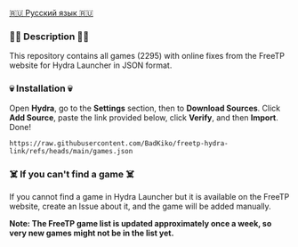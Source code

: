 [🇷🇺 Русский язык 🇷🇺](https://github.com/BadKiko/freetp-hydra-link/blob/main/README-RU.md)

### 🏴‍☠️ Description 🏴‍☠️

This repository contains all games (2295) with online fixes from the FreeTP website for Hydra Launcher in JSON format.

### 💀 Installation 💀

Open **Hydra**, go to the **Settings** section, then to **Download Sources**. Click **Add Source**, paste the link provided below, click **Verify**, and then **Import**. Done!

```
https://raw.githubusercontent.com/BadKiko/freetp-hydra-link/refs/heads/main/games.json
```

### ☠️ If you can't find a game ☠️

If you cannot find a game in Hydra Launcher but it is available on the FreeTP website, create an Issue about it, and the game will be added manually.

**Note: The FreeTP game list is updated approximately once a week, so very new games might not be in the list yet.**
